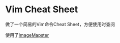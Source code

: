 # Vim Cheat Sheet

做了一个简易的Vim命令Cheat Sheet，方便使用时查阅

使用了[ImageMapster](https://github.com/jamietre/ImageMapster)
